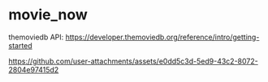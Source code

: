 # movie_now
themoviedb API:
https://developer.themoviedb.org/reference/intro/getting-started


https://github.com/user-attachments/assets/e0dd5c3d-5ed9-43c2-8072-2804e97415d2

